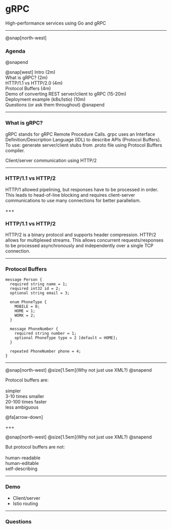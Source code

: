 # gRPC

High-performance services using Go and gRPC

---

@snap[north-west]
### Agenda
@snapend

@snap[west]
Intro (2m)  
What is gRPC? (2m)  
HTTP/1.1 vs HTTP/2.0 (4m)  
Protocol Buffers (4m)  
Demo of converting REST server/client to gRPC (15-20m)  
Deployment example (k8s/Istio) (10m)  
Questions (or ask them throughout)
@snapend

---

### What is gRPC?

gRPC stands for gRPC Remote Procedure Calls. grpc uses an Interface Definition/Description Language (IDL) to describe APIs (Protocol Buffers).
To use: generate server/client stubs from .proto file using Protocol Buffers compiler.

Client/server communication using HTTP/2

---

### HTTP/1.1 vs HTTP/2

HTTP/1 allowed pipelining, but responses have to be processed in order.
This leads to head-of-line blocking and requires client-server communications
to use many connections for better parallelism.

+++

### HTTP/1.1 vs HTTP/2

HTTP/2 is a binary protocol and supports header compression.
HTTP/2 allows for multiplexed streams. This allows concurrent
requests/responses to be processed asynchronously and independently
over a single TCP connection.

---

### Protocol Buffers

```
message Person {
  required string name = 1;
  required int32 id = 2;
  optional string email = 3;

  enum PhoneType {
    MOBILE = 0;
    HOME = 1;
    WORK = 2;
  }

  message PhoneNumber {
    required string number = 1;
    optional PhoneType type = 2 [default = HOME];
  }

  repeated PhoneNumber phone = 4;
}
```

---

@snap[north-west]
@size[1.5em](Why not just use XML?)
@snapend

Protocol buffers are: <br><br>simpler<br>3-10 times smaller<br>20-100 times faster<br>less ambiguous

@fa[arrow-down]

+++

@snap[north-west]
@size[1.5em](Why not just use XML?)
@snapend

But protocol buffers are not: <br><br>human-readable<br>human-editable<br>self-describing

---

### Demo

 - Client/server
 - Istio routing

---

### Questions

